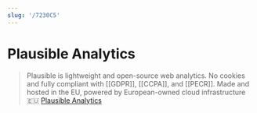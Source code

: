 ```yaml
---
slug: '/7230C5'
---
```


# Plausible Analytics

> Plausible is lightweight and open-source web analytics. No cookies and fully compliant with [[GDPR]], [[CCPA]], and [[PECR]]. Made and hosted in the EU, powered by European-owned cloud infrastructure 🇪🇺 [Plausible Analytics](https://plausible.io/)
